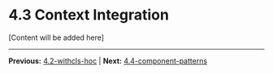# 4.3 Context Integration

[Content will be added here]

---

**Previous:** [4.2-withcls-hoc](./4.2-withcls-hoc.md) | **Next:** [4.4-component-patterns](./4.4-component-patterns.md)
